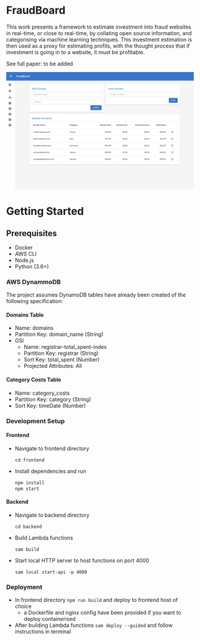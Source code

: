 # FraudBoard
This work presents a framework to estimate investment into fraud websites in real-time, or close to
real-time, by collating open source information, and categorising via machine learning techniques. This
investment estimation is then used as a proxy for estimating profits, with the thought process that if
investment is going in to a website, it must be profitable.

See full paper: to be added

![home page](/imgs/homepage.png)

# Getting Started

## Prerequisites
- Docker
- AWS CLI
- Node.js
- Python (3.6+)

### AWS DynammoDB 
The project assumes DynamoDB tables have already been created of the following specification:

#### Domains Table

- Name: domains
- Partition Key: domain_name (String)
- GSI
    - Name: registrar-total_spent-index
    - Partition Key: registrar (String)
    - Sort Key: total_spent (Number)
    - Projected Attributes: All

#### Category Costs Table

- Name: category_costs
- Partition Key: category (String)
- Sort Key: timeDate (Number)

### Development Setup

#### Frontend

- Navigate to frontend directory

    ```
    cd frontend
    ```

- Install dependencies and run
    ```
    npm install
    npm start
    ```

#### Backend

- Navigate to backend directory
    ```
    cd backend
    ```
- Build Lambda functions
    ```
    sam build
    ```
- Start local HTTP server to host functions on port 4000
    ```
    sam local start-api -p 4000
    ```

### Deployment

- In frontend directory `npm run build` and deploy to frontend host of choice
    - a Dockerfile and nginx config have been provided if you want to deploy containerised
- After building Lambda functions `sam deploy --guided` and follow instructions in terminal